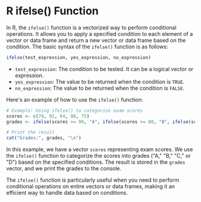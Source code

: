 # R ifelse() Function

In R, the `ifelse()` function is a vectorized way to perform conditional operations. It allows you to apply a specified condition to each element of a vector or data frame and return a new vector or data frame based on the condition. The basic syntax of the `ifelse()` function is as follows:

```R
ifelse(test_expression, yes_expression, no_expression)
```

- `test_expression`: The condition to be tested. It can be a logical vector or expression.
- `yes_expression`: The value to be returned when the condition is `TRUE`.
- `no_expression`: The value to be returned when the condition is `FALSE`.

Here's an example of how to use the `ifelse()` function:

```R
# Example: Using ifelse() to categorize exam scores
scores <- c(78, 92, 64, 88, 75)
grades <- ifelse(scores >= 90, "A", ifelse(scores >= 80, "B", ifelse(scores >= 70, "C", "D")))

# Print the result
cat("Grades:", grades, "\n")
```

In this example, we have a vector `scores` representing exam scores. We use the `ifelse()` function to categorize the scores into grades ("A," "B," "C," or "D") based on the specified conditions. The result is stored in the `grades` vector, and we print the grades to the console.

The `ifelse()` function is particularly useful when you need to perform conditional operations on entire vectors or data frames, making it an efficient way to handle data based on conditions.

